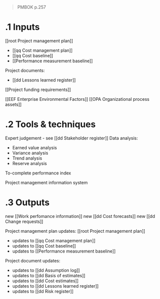 > PMBOK p.257
# .1 Inputs

[[root Project management plan]]
* [[qq Cost management plan]]
* [[qq Cost baseline]]
* [[Performance measurement baseline]]

Project documents:
* [[dd Lessons learned register]]

[[Project funding requirements]]

[[EEF Enterprise Environmental Factors]]
[[OPA Organizational process assets]]

# .2 Tools & techniques
Expert judgement - see [[dd Stakeholder register]]
Data analysis:
* Earned value analysis
* Variance analysis
* Trend analysis
* Reserve analysis

To-complete performance index

Project management information system

# .3 Outputs
new [[Work perfomance information]]
new [[dd Cost forecasts]]
new [[dd Change requests]]


Project management plan updates: [[root Project management plan]]
* updates to [[qq Cost management plan]]
* updates to [[qq Cost baseline]]
* updates to [[Performance measurement baseline]]

Project document updates:
* updates to [[dd Assumption log]]
* updates to [[dd Basis of estimates]]
* updates to [[dd Cost estimates]]
* updates to [[dd Lessons learned register]]
* updates to [[dd Risk register]]


